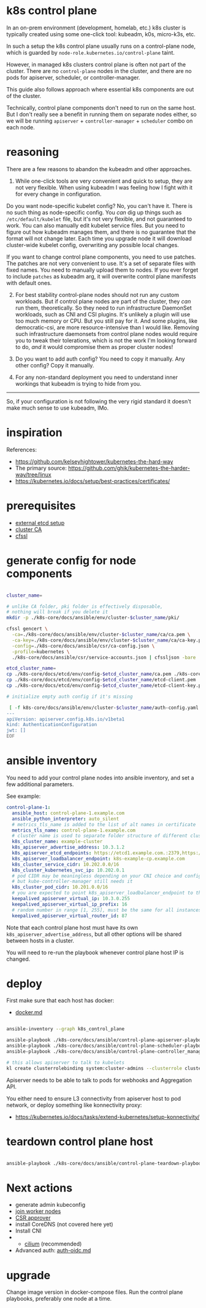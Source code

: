 
# k8s control plane

In an on-prem environment (development, homelab, etc.)
k8s cluster is typically created using some one-click tool: kubeadm, k0s, micro-k3s, etc.

In such a setup the k8s control plane usually runs on a control-plane node,
which is guarded by `node-role.kubernetes.io/control-plane` taint.

However, in managed k8s clusters control plane is often not part of the cluster.
There are no `control-plane` nodes in the cluster,
and there are no pods for apiserver, scheduler, or controller-manager.

This guide also follows approach where essential k8s components are out of the cluster.

Technically, control plane components don't need to run on the same host.
But I don't really see a benefit in running them on separate nodes either,
so we will be running `apiserver` + `controller-manager` + `scheduler` combo on each node.

# reasoning

There are a few reasons to abandon the kubeadm and other approaches.

1. While one-click tools are very convenient and quick to setup, they are not very flexible.
When using kubeadm I was feeling how I fight with it for every change in configuration.

Do you want node-specific kubelet config?
No, you can't have it. There is no such thing as node-specific config.
You _can_ dig up things such as `/etc/default/kubelet` file, but it's not very flexible, and not guaranteed to work.
You can also manually edit kubelet service files. But you need to figure out how kubeadm manages them,
and there is no guarantee that the format will not change later.
Each time you upgrade node it will download cluster-wide kubelet config, overwriting any possible local changes.

If you want to change control plane components, you need to use patches.
The patches are not very convenient to use. It's a set of separate files with fixed names.
You need to manually upload them to nodes.
If you ever forget to include `patches` as kubeadm arg, it will overwrite control plane manifests with default ones.

2. For best stability control-plane nodes should not run any custom workloads.
But if control plane nodes are part of the cluster, they _can_ run them, theoretically.
So they need to run infrastructure DaemonSet workloads, such as CNI and CSI plugins.
It's unlikely a plugin will use too much memory or CPU. But you still pay for it.
And some plugins, like democratic-csi, are more resource-intensive than I would like.
Removing such infrastructure daemonsets from control plane nodes would require you to tweak their tolerations,
which is not the work I'm looking forward to do,
_and_ it would compromise them as proper cluster nodes!

3. Do you want to add auth config? You need to copy it manually.
Any other config? Copy it manually.

4. For any non-standard deployment you need to understand inner workings that kubeadm is trying to hide from you.

---

So, if your configuration is not following the very rigid standard
it doesn't make much sense to use kubeadm, IMo.

# inspiration

References:
- https://github.com/kelseyhightower/kubernetes-the-hard-way
- The primary source: https://github.com/ghik/kubernetes-the-harder-way/tree/linux
- https://kubernetes.io/docs/setup/best-practices/certificates/

# prerequisites

- [external etcd setup](../etcd/etcd.md)
- [cluster CA](./control-plane-ca.md)
- [cfssl](../../../docs/cfssl.md)

# generate config for node components

```bash

cluster_name=

# unlike CA folder, pki folder is effectively disposable,
# nothing will break if you delete it
mkdir -p ./k8s-core/docs/ansible/env/cluster-$cluster_name/pki/

cfssl gencert \
  -ca=./k8s-core/docs/ansible/env/cluster-$cluster_name/ca/ca.pem \
  -ca-key=./k8s-core/docs/ansible/env/cluster-$cluster_name/ca/ca-key.pem \
  -config=./k8s-core/docs/ansible/csr/ca-config.json \
  -profile=kubernetes \
  ./k8s-core/docs/ansible/csr/service-accounts.json | cfssljson -bare ./k8s-core/docs/ansible/env/cluster-$cluster_name/pki/service-accounts

etcd_cluster_name=
cp ./k8s-core/docs/etcd/env/config-$etcd_cluster_name/ca.pem ./k8s-core/docs/ansible/env/cluster-$cluster_name/pki/etcd-ca.pem
cp ./k8s-core/docs/etcd/env/config-$etcd_cluster_name/etcd-client.pem ./k8s-core/docs/ansible/env/cluster-$cluster_name/pki/etcd-client.pem
cp ./k8s-core/docs/etcd/env/config-$etcd_cluster_name/etcd-client-key.pem ./k8s-core/docs/ansible/env/cluster-$cluster_name/pki/etcd-client-key.pem

# initialize empty auth config if it's missing

 [ -f k8s-core/docs/ansible/env/cluster-$cluster_name/auth-config.yaml ] || cat << EOF > ./k8s-core/docs/ansible/env/cluster-$cluster_name/auth-config.yaml
---
apiVersion: apiserver.config.k8s.io/v1beta1
kind: AuthenticationConfiguration
jwt: []
EOF

```

# ansible inventory

You need to add your control plane nodes into ansible inventory,
and set a few additional parameters.

See example:

```yaml
control-plane-1:
  ansible_host: control-plane-1.example.com
  ansible_python_interpreter: auto_silent
  # metrics_tls_name is added to the list of alt names in certificate
  metrics_tls_name: control-plane-1.example.com
  # cluster name is used to separate folder structure of different clusters
  k8s_cluster_name: example-cluster
  k8s_apiserver_advertise_address: 10.3.1.2
  k8s_apiserver_etcd_endpoints: https://etcd1.example.com.:2379,https://etcd2.example.com.:2379,https://etcd3.example.com.:2379
  k8s_apiserver_loadbalancer_endpoint: k8s-example-cp.example.com
  k8s_cluster_service_cidr: 10.202.0.0/16
  k8s_cluster_kubernetes_svc_ip: 10.202.0.1
  # pod CIDR may be meaningless depending on your CNI choice and config
  # but kube-controller-manager still needs it
  k8s_cluster_pod_cidr: 10.201.0.0/16
  # you are expected to point k8s_apiserver_loadbalancer_endpoint to this virtual IP
  keepalived_apiserver_virtual_ip: 10.3.0.255
  keepalived_apiserver_virtual_ip_prefix: 16
  # random number in range [1, 255], must be the same for all instances holding an address
  keepalived_apiserver_virtual_router_id: 87
```

Note that each control plane host must have its own `k8s_apiserver_advertise_address`,
but all other options will be shared between hosts in a cluster.

You will need to re-run the playbook whenever control plane host IP is changed.

# deploy

First make sure that each host has docker:
- [docker.md](../../../docs/docker/docker.md)

```bash

ansible-inventory --graph k8s_control_plane

ansible-playbook ./k8s-core/docs/ansible/control-plane-apiserver-playbook.yaml --limit control-plane-1
ansible-playbook ./k8s-core/docs/ansible/control-plane-scheduler-playbook.yaml --limit control-plane-1
ansible-playbook ./k8s-core/docs/ansible/control-plane-controller_manager-playbook.yaml --limit control-plane-1

# this allows apiserver to talk to kubelets
kl create clusterrolebinding system:cluster-admins --clusterrole cluster-admin --group cluster-admins

```

Apiserver needs to be able to talk to pods for webhooks and Aggregation API.

You either need to ensure L3 connectivity from apiserver host to pod network,
or deploy something like konnectivity proxy:

- https://kubernetes.io/docs/tasks/extend-kubernetes/setup-konnectivity/

# teardown control plane host

```bash

ansible-playbook ./k8s-core/docs/ansible/control-plane-teardown-playbook.yaml --limit control-plane-1

```

# Next actions

- generate admin kubeconfig
- [join worker nodes](./node.md)
- [CSR approver](../../kubelet-csr-approver/readme.md)
- install CoreDNS (not covered here yet)
- Install CNI
- - [cilium](../../../network/cilium/readme.md) (recommended)
- Advanced auth: [auth-oidc.md](../auth-oidc.md)

# upgrade

Change image version in docker-compose files.
Run the control plane playbooks, preferably one node at a time.
